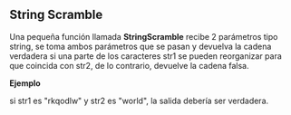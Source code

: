 
## String Scramble


Una pequeña función llamada **StringScramble** recibe 2 parámetros tipo string, se toma ambos parámetros que se pasan y devuelva la cadena verdadera si una parte de los caracteres str1 se pueden reorganizar para que coincida con str2, de lo contrario, devuelve la cadena falsa.

**Ejemplo**

si str1 es "rkqodlw" y str2 es "world", la salida debería ser verdadera.

